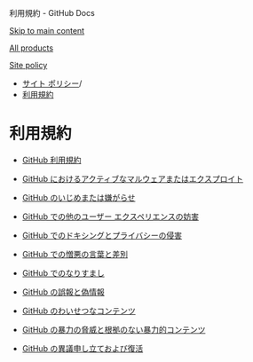 利用規約 - GitHub Docs

[Skip to main content](#main-content)

[All products](/ja)

[Site policy](/site-policy)

* [サイト ポリシー](/ja/site-policy)/
* [利用規約](/ja/site-policy/acceptable-use-policies)

利用規約
==========

* [GitHub 利用規約](/ja/site-policy/acceptable-use-policies/github-acceptable-use-policies)

* [GitHub におけるアクティブなマルウェアまたはエクスプロイト](/ja/site-policy/acceptable-use-policies/github-active-malware-or-exploits)

* [GitHub のいじめまたは嫌がらせ](/ja/site-policy/acceptable-use-policies/github-bullying-and-harassment)

* [GitHub での他のユーザー エクスペリエンスの妨害](/ja/site-policy/acceptable-use-policies/github-disrupting-the-experience-of-other-users)

* [GitHub でのドキシングとプライバシーの侵害](/ja/site-policy/acceptable-use-policies/github-doxxing-and-invasion-of-privacy)

* [GitHub での憎悪の言葉と差別](/ja/site-policy/acceptable-use-policies/github-hate-speech-and-discrimination)

* [GitHub でのなりすまし](/ja/site-policy/acceptable-use-policies/github-impersonation)

* [GitHub の誤報と偽情報](/ja/site-policy/acceptable-use-policies/github-misinformation-and-disinformation)

* [GitHub のわいせつなコンテンツ](/ja/site-policy/acceptable-use-policies/github-sexually-obscene-content)

* [GitHub の暴力の脅威と根拠のない暴力的コンテンツ](/ja/site-policy/acceptable-use-policies/github-threats-of-violence-and-gratuitously-violent-content)

* [GitHub の異議申し立ておよび復活](/ja/site-policy/acceptable-use-policies/github-appeal-and-reinstatement)
